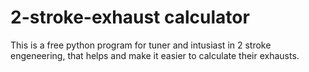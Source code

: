 # 2-stroke-exhaust calculator

This is a free python program for tuner and intusiast in 2 stroke engeneering, that helps and make it easier to calculate their exhausts.
